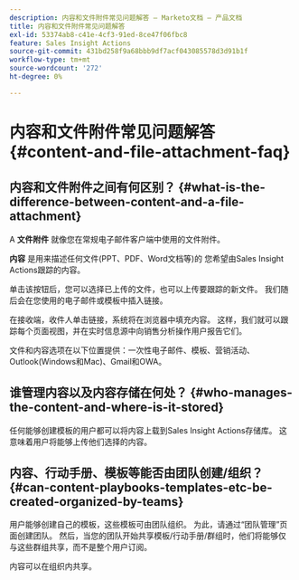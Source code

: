 ```yaml
---
description: 内容和文件附件常见问题解答 — Marketo文档 — 产品文档
title: 内容和文件附件常见问题解答
exl-id: 53374ab8-c41e-4cf3-91ed-8ce47f06fbc8
feature: Sales Insight Actions
source-git-commit: 431bd258f9a68bbb9df7acf043085578d3d91b1f
workflow-type: tm+mt
source-wordcount: '272'
ht-degree: 0%

---
```


# 内容和文件附件常见问题解答 {#content-and-file-attachment-faq}

## 内容和文件附件之间有何区别？ {#what-is-the-difference-between-content-and-a-file-attachment}

A **文件附件** 就像您在常规电子邮件客户端中使用的文件附件。

**内容** 是用来描述任何文件(PPT、PDF、Word文档等)的 您希望由Sales Insight Actions跟踪的内容。

单击该按钮后，您可以选择已上传的文件，也可以上传要跟踪的新文件。 我们随后会在您使用的电子邮件或模板中插入链接。

在接收端，收件人单击链接，系统将在浏览器中填充内容。 这样，我们就可以跟踪每个页面视图，并在实时信息源中向销售分析操作用户报告它们。

文件和内容选项在以下位置提供：一次性电子邮件、模板、营销活动、Outlook(Windows和Mac)、Gmail和OWA。

## 谁管理内容以及内容存储在何处？ {#who-manages-the-content-and-where-is-it-stored}

任何能够创建模板的用户都可以将内容上载到Sales Insight Actions存储库。 这意味着用户将能够上传他们选择的内容。

## 内容、行动手册、模板等能否由团队创建/组织？ {#can-content-playbooks-templates-etc-be-created-organized-by-teams}

用户能够创建自己的模板，这些模板可由团队组织。 为此，请通过“团队管理”页面创建团队。 然后，当您的团队开始共享模板/行动手册/群组时，他们将能够仅与这些群组共享，而不是整个用户订阅。

内容可以在组织内共享。
